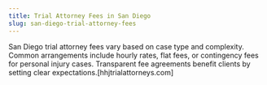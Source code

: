 ```yaml
---
title: Trial Attorney Fees in San Diego
slug: san-diego-trial-attorney-fees
---
```


San Diego trial attorney fees vary based on case type and complexity. Common arrangements include hourly rates, flat fees, or contingency fees for personal injury cases. Transparent fee agreements benefit clients by setting clear expectations.[hhjtrialattorneys.com]